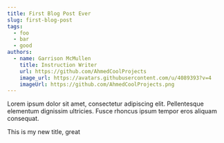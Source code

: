 ```yaml
---
title: First Blog Post Ever
slug: first-blog-post
tags:
  - foo
  - bar
  - good
authors:
  - name: Garrison McMullen
    title: Instruction Writer
    url: https://github.com/AhmedCoolProjects
    image_url: https://avatars.githubusercontent.com/u/4089393?v=4
    imageUrl: https://github.com/AhmedCoolProjects.png
---
```

Lorem ipsum dolor sit amet, consectetur adipiscing elit. Pellentesque elementum dignissim ultricies. Fusce rhoncus ipsum tempor eros aliquam consequat.



T﻿his is my new title, great